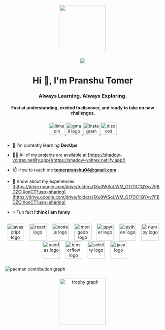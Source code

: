 <div align="center">
  <img height="150" src="https://media.giphy.com/media/M9gbBd9nbDrOTu1Mqx/giphy.gif"  />
</div>

###

<div align="center">
  <img src="https://visitor-badge.laobi.icu/badge?page_id=pranshu-tomer.pranshu-tomer&"  />
</div>

###

<h1 align="center">Hi 👋, I'm Pranshu Tomer</h1>

###

<h3 align="center">Always Learning. Always Exploring.</h3>
<h4 align="center">Fast at understanding, excited to discover, and ready to take on new challenges.</h4>

###

<div align="center">
  <a href="https://www.linkedin.com/in/pranshu-tomer " target="_blank">
    <img src="https://raw.githubusercontent.com/maurodesouza/profile-readme-generator/master/src/assets/icons/social/linkedin/default.svg" width="52" height="40" alt="linkedin logo"  />
  </a>
  <a href="tomerpranshu11@gmail.com" target="_blank">
    <img src="https://raw.githubusercontent.com/maurodesouza/profile-readme-generator/master/src/assets/icons/social/gmail/default.svg" width="52" height="40" alt="gmail logo"  />
  </a>
  <a href="https://www.instagram.com/shadow_voltrex/#" target="_blank">
    <img src="https://raw.githubusercontent.com/maurodesouza/profile-readme-generator/master/src/assets/icons/social/instagram/default.svg" width="52" height="40" alt="instagram logo"  />
  </a>
  <a href="https://discord.gg/tf4f9FC3" target="_blank">
    <img src="https://raw.githubusercontent.com/maurodesouza/profile-readme-generator/master/src/assets/icons/social/discord/default.svg" width="52" height="40" alt="discord logo"  />
  </a>
</div>

###

- 🌱 I’m currently learning **DevOps**

- 👨‍💻 All of my projects are available at [https://shadow-voltrex.netlify.app/](https://shadow-voltrex.netlify.app/)

- 📫 How to reach me **tomerpranshu04@gmail.com**

- 📄 Know about my experiences [https://drive.google.com/drive/folders/1Xu0WSoLWM_G17OC1QYvv7FBDZCIXonCT?usp=sharing](https://drive.google.com/drive/folders/1Xu0WSoLWM_G17OC1QYvv7FBDZCIXonCT?usp=sharing)

- ⚡ Fun fact **I think I am funny**

###

<div align="center">
  <img src="https://cdn.jsdelivr.net/gh/devicons/devicon/icons/javascript/javascript-original.svg" height="55" alt="javascript logo"  />
  <img width="10" />
  <img src="https://cdn.jsdelivr.net/gh/devicons/devicon/icons/react/react-original.svg" height="55" alt="react logo"  />
  <img width="10" />
  <img src="https://cdn.jsdelivr.net/gh/devicons/devicon/icons/nodejs/nodejs-original.svg" height="55" alt="nodejs logo"  />
  <img width="10" />
  <img src="https://cdn.jsdelivr.net/gh/devicons/devicon/icons/mongodb/mongodb-original.svg" height="55" alt="mongodb logo"  />
  <img width="10" />
  <img src="https://cdn.jsdelivr.net/gh/devicons/devicon/icons/jupyter/jupyter-original.svg" height="55" alt="jupyter logo"  />
  <img width="10" />
  <img src="https://cdn.jsdelivr.net/gh/devicons/devicon/icons/python/python-original.svg" height="55" alt="python logo"  />
  <img width="10" />
  <img src="https://cdn.jsdelivr.net/gh/devicons/devicon/icons/numpy/numpy-original.svg" height="55" alt="numpy logo"  />
  <img width="10" />
  <img src="https://cdn.jsdelivr.net/gh/devicons/devicon/icons/pandas/pandas-original.svg" height="55" alt="pandas logo"  />
  <img width="10" />
  <img src="https://cdn.jsdelivr.net/gh/devicons/devicon/icons/tensorflow/tensorflow-original.svg" height="55" alt="tensorflow logo"  />
  <img width="10" />
  <img src="https://cdn.jsdelivr.net/gh/devicons/devicon/icons/solidity/solidity-original.svg" height="55" alt="solidity logo"  />
  <img width="10" />
  <img src="https://cdn.jsdelivr.net/gh/devicons/devicon/icons/java/java-original.svg" height="55" alt="java logo"  />
</div>

###

<picture>
  <source media="(prefers-color-scheme: dark)" srcset="https://raw.githubusercontent.com/pranshu-tomer/pranshu-tomer/output/pacman-contribution-graph-dark.svg">
  <source media="(prefers-color-scheme: light)" srcset="https://raw.githubusercontent.com/pranshu-tomer/pranshu-tomer/output/pacman-contribution-graph.svg">
  <img alt="pacman contribution graph" src="https://raw.githubusercontent.com/pranshu-tomer/pranshu-tomer/output/pacman-contribution-graph.svg">
</picture>

###

<div align="center">
  <img src="https://github-profile-trophy.vercel.app?username=pranshu-tomer&theme=dracula&column=-1&row=1&margin-w=8&margin-h=8&no-bg=false&no-frame=false&order=4" height="150" alt="trophy graph"  />
</div>

###
